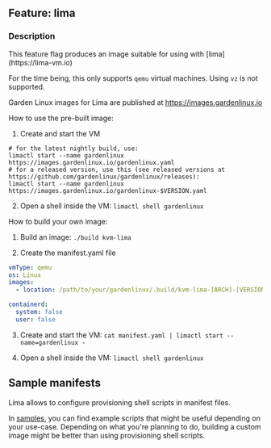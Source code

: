 ## Feature: lima
### Description
<website-feature>
This feature flag produces an image suitable for using with [lima](https://lima-vm.io)
</website-feature>

For the time being, this only supports `qemu` virtual machines.
Using `vz` is not supported.

Garden Linux images for Lima are published at https://images.gardenlinux.io

How to use the pre-built image:

1. Create and start the VM

```
# for the latest nightly build, use:
limactl start --name gardenlinux https://images.gardenlinux.io/gardenlinux.yaml
# for a released version, use this (see released versions at https://github.com/gardenlinux/gardenlinux/releases):
limactl start --name gardenlinux https://images.gardenlinux.io/gardenlinux-$VERSION.yaml
```

2. Open a shell inside the VM: `limactl shell gardenlinux`

How to build your own image:

1. Build an image: `./build kvm-lima`

2. Create the manifest.yaml file

```yaml
vmType: qemu
os: Linux
images:
  - location: /path/to/your/gardenlinux/.build/kvm-lima-[ARCH]-[VERSION]-[COMMIT_SHA].qcow2

containerd:
  system: false
  user: false
```

3. Create and start the VM: `cat manifest.yaml | limactl start --name=gardenlinux -`

4. Open a shell inside the VM: `limactl shell gardenlinux`

## Sample manifests

Lima allows to configure provisioning shell scripts in manifest files.

In [samples](./samples/), you can find example scripts that might be useful depending on your use-case.
Depending on what you're planning to do, building a custom image might be better than using provisioning shell scripts.
